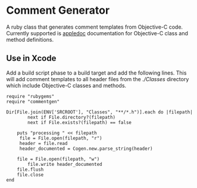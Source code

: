 # Comment Generator
A ruby class that generates comment templates from Objective-C code. Currently supported is [appledoc](https://github.com/tomaz/appledoc) documentation for Objective-C class and method definitions.

## Use in Xcode

Add a build script phase to a build target and add the following lines. This will add comment templates to all header files from the *./Classes* directory which include Objective-C classes and methods.

    require "rubygems"
	require "commentgen"

	Dir[File.join(ENV['SRCROOT'], "Classes", "**/*.h")].each do |filepath|
	    	next if File.directory?(filepath)
	    	next if File.exists?(filepath) == false

		puts "processing " << filepath
	     file = File.open(filepath, "r")
	     header = file.read
	     header_documented = Cogen.new.parse_string(header)

		file = File.open(filepath, "w")
	    	file.write header_documented
		file.flush
		file.close
	end